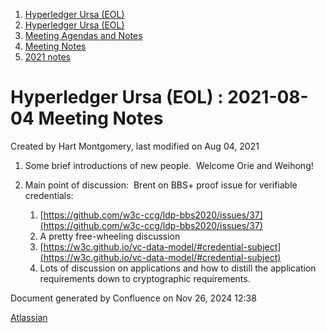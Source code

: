 1. [Hyperledger Ursa (EOL)](index.html)
2. [Hyperledger Ursa (EOL)](19595269.html)
3. [Meeting Agendas and Notes](Meeting-Agendas-and-Notes_19603313.html)
4. [Meeting Notes](Meeting-Notes_19611649.html)
5. [2021 notes](2021-notes_19612027.html)

# Hyperledger Ursa (EOL) : 2021-08-04 Meeting Notes

Created by Hart Montgomery, last modified on Aug 04, 2021

1. Some brief introductions of new people.  Welcome Orie and Weihong!
2. Main point of discussion:  Brent on BBS+ proof issue for verifiable credentials:
   
   1. [https://github.com/w3c-ccg/ldp-bbs2020/issues/37](https://github.com/w3c-ccg/ldp-bbs2020/issues/37)
   2. A pretty free-wheeling discussion
   3. [https://w3c.github.io/vc-data-model/#credential-subject](https://w3c.github.io/vc-data-model/#credential-subject)
   4. Lots of discussion on applications and how to distill the application requirements down to cryptographic requirements.

Document generated by Confluence on Nov 26, 2024 12:38

[Atlassian](http://www.atlassian.com/)
